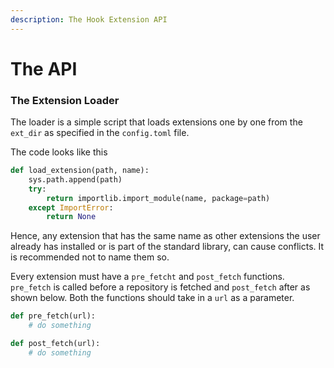 ```yaml
---
description: The Hook Extension API
---
```


# The API

### The Extension Loader

The loader is a simple script that loads extensions one by one from the `ext_dir` as specified in the `config.toml` file.

The code looks like this

```python
def load_extension(path, name):
    sys.path.append(path)
    try:
        return importlib.import_module(name, package=path)
    except ImportError:
        return None
```

Hence, any extension that has the same name as other extensions the user already has installed or is part of the standard library, can cause conflicts. It is recommended not to name them so.

Every extension must have a `pre_fetcht` and `post_fetch` functions. `pre_fetch` is called before a repository is fetched and `post_fetch` after as shown below. Both the functions should take in a `url` as a parameter. 

```python
def pre_fetch(url):
    # do something

def post_fetch(url):
    # do something
```
